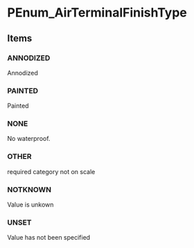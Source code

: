 # PEnum_AirTerminalFinishType
<!-- end of short definition -->

## Items

### ANNODIZED
Annodized

### PAINTED
Painted

### NONE
No waterproof.

### OTHER
required category not on scale

### NOTKNOWN
Value is unkown

### UNSET
Value has not been specified
